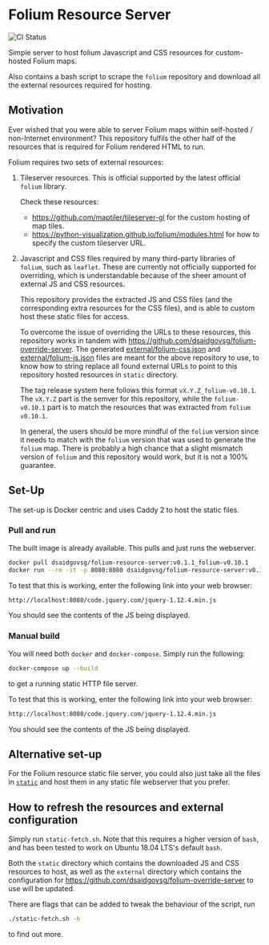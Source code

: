 # Folium Resource Server

![CI Status](https://img.shields.io/github/workflow/status/dsaidgovsg/folium-resource-server/CI/v0.10.1-release?label=CI&logo=github&style=for-the-badge)

Simple server to host folium Javascript and CSS resources for custom-hosted
Folium maps.

Also contains a bash script to scrape the `folium` repository and download all
the external resources required for hosting.

## Motivation

Ever wished that you were able to server Folium maps within self-hosted /
non-Internet environment? This repository fulfils the other half of the
resources that is required for Folium rendered HTML to run.

Folium requires two sets of external resources:

1. Tileserver resources. This is official supported by the latest official
   `folium` library.

   Check these resources:
   - <https://github.com/maptiler/tileserver-gl> for the custom hosting of map
     tiles.
   - <https://python-visualization.github.io/folium/modules.html> for how to
     specify the custom tileserver URL.

2. Javascript and CSS files required by many third-party libraries of `folium`,
   such as `leaflet`. These are currently not officially supported for
   overriding, which is understandable because of the sheer amount of external
   JS and CSS resources.

   This repository provides the extracted JS and CSS files (and the
   corresponding extra resources for the CSS files), and is able to custom
   host these static files for access.

   To overcome the issue of overriding the URLs to these resources, this
   repository works in tandem with
   <https://github.com/dsaidgovsg/folium-override-server>. The generated
   [external/folium-css.json](external/folium-css.json) and
   [external/folium-js.json](external/folium-js.json) files are meant for the
   above repository to use, to know how to string replace all found external
   URLs to point to this repository hosted resources in `static` directory.

   The tag release system here follows this format `vX.Y.Z_folium-v0.10.1`. The
   `vX.Y.Z` part is the semver for this repository, while the `folium-v0.10.1`
   part is to match the resources that was extracted from `folium` `v0.10.1`.

   In general, the users should be more mindful of the `folium` version since
   it needs to match with the `folium` version that was used to generate the
   `folium` map. There is probably a high chance that a slight mismatch version
   of `folium` and this repository would work, but it is not a 100% guarantee.

## Set-Up

The set-up is Docker centric and uses Caddy 2 to host the static files.

### Pull and run

The built image is already available. This pulls and just runs the webserver.

```bash
docker pull dsaidgovsg/folium-resource-server:v0.1.1_folium-v0.10.1
docker run --rm -it -p 8080:8080 dsaidgovsg/folium-resource-server:v0.1.1_folium-v0.10.1
```

To test that this is working, enter the following link into your web browser:

```txt
http://localhost:8080/code.jquery.com/jquery-1.12.4.min.js
```

You should see the contents of the JS being displayed.

### Manual build

You will need both `docker` and `docker-compose`. Simply run the following:

```bash
docker-compose up --build
```

to get a running static HTTP file server.

To test that this is working, enter the following link into your web browser:

```txt
http://localhost:8080/code.jquery.com/jquery-1.12.4.min.js
```

You should see the contents of the JS being displayed.

## Alternative set-up

For the Folium resource static file server, you could also just take all the
files in [`static`](static/) and host them in any static file webserver that you
prefer.

## How to refresh the resources and external configuration

Simply run `static-fetch.sh`. Note that this requires a higher version of
`bash`, and has been tested to work on Ubuntu 18.04 LTS's default `bash`.

Both the `static` directory which contains the downloaded JS and CSS resources to host, as well as
the `external` directory which contains the configuration for
<https://github.com/dsaidgovsg/folium-override-server> to use will be updated.

There are flags that can be added to tweak the behaviour of the script, run

```bash
./static-fetch.sh -h
```

to find out more.
